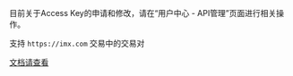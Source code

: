 
目前关于Access Key的申请和修改，请在“用户中心 - API管理”页面进行相关操作。

支持 `https://imx.com` 交易中的交易对

[文档请查看](`https://github.com/imxapi/API_DOCS/wiki`)
